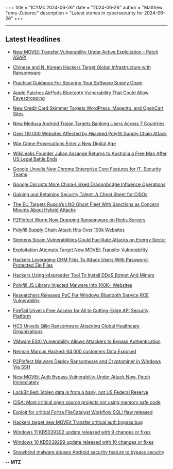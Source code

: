+++
title = "ICYMI: 2024-06-26"
date = "2024-06-26"
author = "Matthew Toms-Zuberec"
description = "Latest stories in cybersecurity for 2024-06-26"
+++

---------------------------------------------------------------------------
## Latest Headlines
- [New MOVEit Transfer Vulnerability Under Active Exploitation - Patch ASAP!](https://thehackernews.com/2024/06/new-moveit-transfer-vulnerability-under.html)

- [Chinese and N. Korean Hackers Target Global Infrastructure with Ransomware](https://thehackernews.com/2024/06/chinese-and-n-korean-hackers-target.html)

- [Practical Guidance For Securing Your Software Supply Chain](https://thehackernews.com/2024/06/practical-guidance-for-securing-your.html)

- [Apple Patches AirPods Bluetooth Vulnerability That Could Allow Eavesdropping](https://thehackernews.com/2024/06/apple-patches-airpods-bluetooth.html)

- [New Credit Card Skimmer Targets WordPress, Magento, and OpenCart Sites](https://thehackernews.com/2024/06/new-credit-card-skimmer-targets.html)

- [New Medusa Android Trojan Targets Banking Users Across 7 Countries](https://thehackernews.com/2024/06/new-medusa-android-trojan-targets.html)

- [Over 110,000 Websites Affected by Hijacked Polyfill Supply Chain Attack](https://thehackernews.com/2024/06/over-110000-websites-affected-by.html)

- [War Crime Prosecutions Enter a New Digital Age](https://www.wired.com/story/icc-investigation-digital-media/)

- [WikiLeaks Founder Julian Assange Returns to Australia a Free Man After US Legal Battle Ends](https://www.securityweek.com/wikileaks-founder-julian-assange-returns-to-australia-a-free-man-after-us-legal-battle-ends/)

- [Google Unveils New Chrome Enterprise Core Features for IT, Security Teams](https://www.securityweek.com/google-unveils-new-chrome-enterprise-core-features-for-it-security-teams/)

- [Google Disrupts More China-Linked Dragonbridge Influence Operations](https://www.securityweek.com/google-disrupts-more-china-linked-dragonbridge-influence-operations/)

- [Gaining and Retaining Security Talent: A Cheat Sheet for CISOs](https://www.securityweek.com/gaining-and-retaining-security-talent-a-cheat-sheet-for-cisos/)

- [The EU Targets Russia’s LNG Ghost Fleet With Sanctions as Concern Mounts About Hybrid Attacks](https://www.securityweek.com/the-eu-targets-russias-lng-ghost-fleet-with-sanctions-as-concern-mounts-about-hybrid-attacks/)

- [P2Pinfect Worm Now Dropping Ransomware on Redis Servers](https://www.securityweek.com/p2pinfect-worm-now-dropping-ransomware-on-redis-servers/)

- [Polyfill Supply Chain Attack Hits Over 100k Websites](https://www.securityweek.com/polyfill-supply-chain-attack-hits-over-100k-websites/)

- [Siemens Sicam Vulnerabilities Could Facilitate Attacks on Energy Sector](https://www.securityweek.com/siemens-sicam-vulnerabilities-could-facilitate-attacks-on-energy-sector/)

- [Exploitation Attempts Target New MOVEit Transfer Vulnerability](https://www.securityweek.com/exploitation-attempts-target-new-moveit-transfer-vulnerability/)

- [Hackers Leveraging CHM Files To Attack Users With Password-Protected Zip Files](https://cybersecuritynews.com/hackers-use-chm-files-password-zip-attacks/)

- [Hackers Using k4spreader Tool To Install DDoS Botnet And Miners](https://cybersecuritynews.com/hackers-k4spreader-ddos-botnet-miners/)

- [Polyfill JS Library Injected Malware Into 100K+ Websites](https://cybersecuritynews.com/polyfill-js-library-malware-attack/)

- [Researchers Released PoC For Windows Bluetooth Service RCE Vulnerability](https://cybersecuritynews.com/windows-bluetooth-rce-vulnerability/)

- [FireTail Unveils Free Access for All to Cutting-Edge API Security Platform](https://cybersecuritynews.com/all-to-cutting-edge-api-security-platform/)

- [HC3 Unveils Qilin Ransomware Attacking Global Healthcare Organizations](https://cybersecuritynews.com/hc3-unveils-qilin-ransomware/)

- [VMware ESXi Vulnerability Allows Attackers to Bypass Authentication](https://cybersecuritynews.com/vmware-esxi-authentication-vulnerability/)

- [Neiman Marcus Hacked: 64,000 customers Data Exposed](https://cybersecuritynews.com/neiman-marcus-hacked-64000-customers-data-exposed/)

- [P2Pinfect Malware Deploy Ransomware and Cryptominer in Windows Via SSH](https://cybersecuritynews.com/p2pinfect-malware/)

- [New MOVEit Auth Bypass Vulnerability Under Attack Now, Patch Immediately](https://cybersecuritynews.com/moveit-auth-bypass-vulnerability/)

- [LockBit lied: Stolen data is from a bank, not US Federal Reserve](https://www.bleepingcomputer.com/news/security/lockbit-lied-stolen-data-is-from-a-bank-not-us-federal-reserve/)

- [CISA: Most critical open source projects not using memory safe code](https://www.bleepingcomputer.com/news/security/cisa-most-critical-open-source-projects-not-using-memory-safe-code/)

- [Exploit for critical Fortra FileCatalyst Workflow SQLi flaw released](https://www.bleepingcomputer.com/news/security/exploit-for-critical-fortra-filecatalyst-workflow-sqli-flaw-released/)

- [Hackers target new MOVEit Transfer critical auth bypass bug](https://www.bleepingcomputer.com/news/security/hackers-target-new-moveit-transfer-critical-auth-bypass-bug/)

- [Windows 11 KB5039302 update released with 9 changes or fixes](https://www.bleepingcomputer.com/news/microsoft/windows-11-kb5039302-update-released-with-9-changes-or-fixes/)

- [Windows 10 KB5039299 update released with 10 changes or fixes](https://www.bleepingcomputer.com/news/microsoft/windows-10-kb5039299-update-released-with-10-changes-or-fixes/)

- [Snowblind malware abuses Android security feature to bypass security](https://www.bleepingcomputer.com/news/security/snowblind-malware-abuses-android-security-feature-to-bypass-security/)

**-- MTZ**